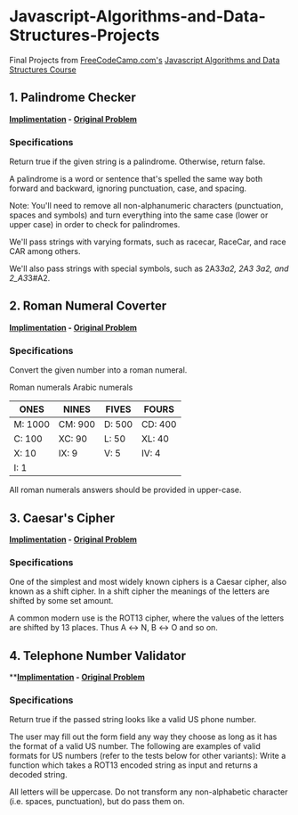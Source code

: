 # Javascript-Algorithms-and-Data-Structures-Projects
Final Projects from [FreeCodeCamp.com's](https://www.freecodecamp.org/) [Javascript Algorithms and Data Structures Course](https://www.freecodecamp.org/learn/javascript-algorithms-and-data-structures/)

## 1. Palindrome Checker
**[Implimentation](palindrome_checker.js)  -  [Original Problem](https://www.freecodecamp.org/learn/javascript-algorithms-and-data-structures/javascript-algorithms-and-data-structures-projects/palindrome-checker)**
### Specifications
Return true if the given string is a palindrome. Otherwise, return false.

A palindrome is a word or sentence that's spelled the same way both forward and backward, ignoring punctuation, case, and spacing.

Note: You'll need to remove all non-alphanumeric characters (punctuation, spaces and symbols) and turn everything into the same case (lower or upper case) in order to check for palindromes.

We'll pass strings with varying formats, such as racecar, RaceCar, and race CAR among others.

We'll also pass strings with special symbols, such as 2A3*3a2, 2A3 3a2, and 2_A3*3#A2.

## 2. Roman Numeral Coverter
**[Implimentation](https://github.com/hlalljie/Javascript-Algorithms-and-Data-Structures-Projects/blob/main/roman_numeral_converter.js) - [Original Problem](https://www.freecodecamp.org/learn/javascript-algorithms-and-data-structures/javascript-algorithms-and-data-structures-projects/roman-numeral-converter)**
### Specifications
Convert the given number into a roman numeral.

Roman numerals	Arabic numerals

|ONES       |NINES          |FIVES    |FOURS     |
|-----------|---------------|---------|----------|
|M: 	1000    |   CM:    900    |   D: 	500 |   CD: 	400|
|C: 	 100    |   XC: 	  90    |   L: 	 50 |   XL: 	 40|
|X: 	  10    |   IX: 	   9    |   V: 	  5 |   IV: 	  4|
|I: 	   1    |               |         |          |

All roman numerals answers should be provided in upper-case.

## 3. Caesar's Cipher
**[Implimentation](https://github.com/hlalljie/Javascript-Algorithms-and-Data-Structures-Projects/blob/main/caesars_cipher.js) - [Original Problem](https://www.freecodecamp.org/learn/javascript-algorithms-and-data-structures/javascript-algorithms-and-data-structures-projects/caesars-cipher)**
### Specifications
One of the simplest and most widely known ciphers is a Caesar cipher, also known as a shift cipher. In a shift cipher the meanings of the letters are shifted by some set amount.

A common modern use is the ROT13 cipher, where the values of the letters are shifted by 13 places. Thus A ↔ N, B ↔ O and so on.

## 4. Telephone Number Validator
****[Implimentation](https://github.com/hlalljie/Javascript-Algorithms-and-Data-Structures-Projects/blob/main/telephone_number_validator.js) - [Original Problem](https://www.freecodecamp.org/learn/javascript-algorithms-and-data-structures/javascript-algorithms-and-data-structures-projects/telephone-number-validator)**
### Specifications
Return true if the passed string looks like a valid US phone number.

The user may fill out the form field any way they choose as long as it has the format of a valid US number. The following are examples of valid formats for US numbers (refer to the tests below for other variants):
Write a function which takes a ROT13 encoded string as input and returns a decoded string.

All letters will be uppercase. Do not transform any non-alphabetic character (i.e. spaces, punctuation), but do pass them on.


